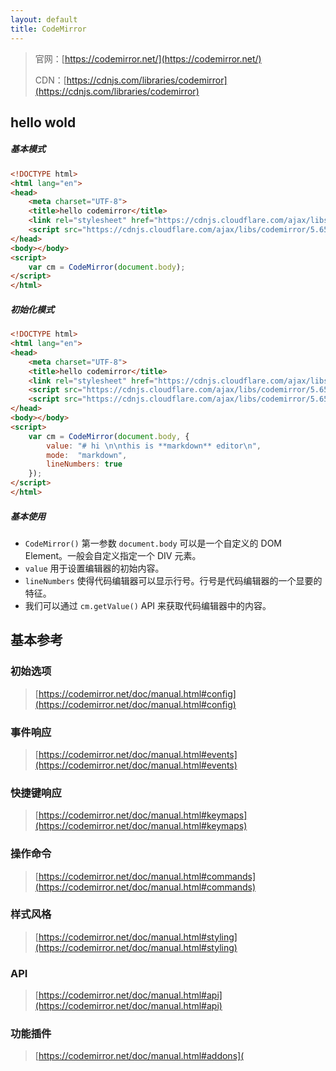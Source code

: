 ```yaml
---
layout: default
title: CodeMirror
---
```

> 官网：[https://codemirror.net/](https://codemirror.net/)
>
> CDN：[https://cdnjs.com/libraries/codemirror](https://cdnjs.com/libraries/codemirror)



## hello wold



##### 基本模式

```html
<!DOCTYPE html>
<html lang="en">
<head>
    <meta charset="UTF-8">
    <title>hello codemirror</title>
    <link rel="stylesheet" href="https://cdnjs.cloudflare.com/ajax/libs/codemirror/5.65.3/codemirror.min.css" />
    <script src="https://cdnjs.cloudflare.com/ajax/libs/codemirror/5.65.3/codemirror.min.js"></script>
</head>
<body></body>
<script>
    var cm = CodeMirror(document.body);
</script>
</html>
```



##### 初始化模式

```html
<!DOCTYPE html>
<html lang="en">
<head>
    <meta charset="UTF-8">
    <title>hello codemirror</title>
    <link rel="stylesheet" href="https://cdnjs.cloudflare.com/ajax/libs/codemirror/5.65.3/codemirror.min.css" />
    <script src="https://cdnjs.cloudflare.com/ajax/libs/codemirror/5.65.3/codemirror.min.js"></script>
    <script src="https://cdnjs.cloudflare.com/ajax/libs/codemirror/5.65.3/mode/markdown/markdown.min.js"></script>
</head>
<body></body>
<script>
    var cm = CodeMirror(document.body, {
        value: "# hi \n\nthis is **markdown** editor\n",
        mode:  "markdown",
        lineNumbers: true
    });
</script>
</html>
```



##### 基本使用

* `CodeMirror()` 第一参数 `document.body` 可以是一个自定义的 DOM Element。一般会自定义指定一个 DIV 元素。
* `value` 用于设置编辑器的初始内容。
* `lineNumbers` 使得代码编辑器可以显示行号。行号是代码编辑器的一个显要的特征。
* 我们可以通过 `cm.getValue()` API 来获取代码编辑器中的内容。



## 基本参考



### 初始选项

> [https://codemirror.net/doc/manual.html#config](https://codemirror.net/doc/manual.html#config)



### 事件响应

> [https://codemirror.net/doc/manual.html#events](https://codemirror.net/doc/manual.html#events)



### 快捷键响应

> [https://codemirror.net/doc/manual.html#keymaps](https://codemirror.net/doc/manual.html#keymaps)



### 操作命令

> [https://codemirror.net/doc/manual.html#commands](https://codemirror.net/doc/manual.html#commands)



### 样式风格

> [https://codemirror.net/doc/manual.html#styling](https://codemirror.net/doc/manual.html#styling)



### API

> [https://codemirror.net/doc/manual.html#api](https://codemirror.net/doc/manual.html#api)



### 功能插件

> [https://codemirror.net/doc/manual.html#addons](